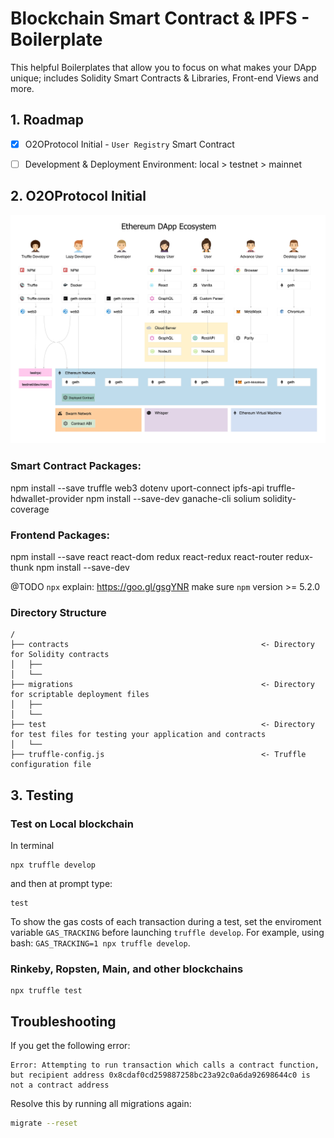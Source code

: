 # Blockchain Smart Contract & IPFS - Boilerplate
This helpful Boilerplates that allow you to focus on what makes your DApp unique; includes Solidity Smart Contracts &amp; Libraries, Front-end Views and more.


## 1. Roadmap
- [x] O2OProtocol Initial - `User Registry` Smart Contract
- [ ] Development & Deployment Environment: local > testnet > mainnet


## 2. O2OProtocol Initial

![Ethereum DApp Ecosystem](public/images/ethereum.jpg)

### Smart Contract Packages:
npm install --save truffle web3 dotenv uport-connect ipfs-api truffle-hdwallet-provider
npm install --save-dev ganache-cli solium solidity-coverage

### Frontend Packages:
npm install --save react react-dom redux react-redux react-router redux-thunk
npm install --save-dev

@TODO
`npx` explain: https://goo.gl/gsgYNR
make sure `npm` version >= 5.2.0


### Directory Structure

```
/
├── contracts                                           <- Directory for Solidity contracts 
│   ├── 
│   └── 
├── migrations                                          <- Directory for scriptable deployment files 
│   ├── 
│   └── 
├── test                                                <- Directory for test files for testing your application and contracts
│   └── 
├── truffle-config.js                                   <- Truffle configuration file
```

## 3. Testing

### Test on Local blockchain

In terminal
```
npx truffle develop
```
and then at prompt type:
```
test
```

To show the gas costs of each transaction during a test, set the enviroment variable `GAS_TRACKING` before launching `truffle develop`. For example, using bash: `GAS_TRACKING=1 npx truffle develop`.

### Rinkeby, Ropsten, Main, and other blockchains
```
npx truffle test
```

## Troubleshooting

If you get the following error:

```
Error: Attempting to run transaction which calls a contract function, but recipient address 0x8cdaf0cd259887258bc23a92c0a6da92698644c0 is not a contract address
```

Resolve this by running all migrations again:

```sh
migrate --reset
```